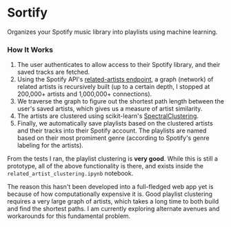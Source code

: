 # Sortify
Organizes your Spotify music library into playlists using machine learning.

### How It Works
1. The user authenticates to allow access to their Spotify library, and their saved tracks are fetched.
2. Using the Spotify API's [related-artists endpoint](https://developer.spotify.com/console/get-artist-related-artists/), a graph (network) of related artists is recursively built (up to a certain depth, I stopped at 200,000+ artists and 1,000,000+ connections).
3. We traverse the graph to figure out the shortest path length between the user's saved artists, which gives us a measure of artist similarity.
4. The artists are clustered using scikit-learn's [SpectralClustering](https://scikit-learn.org/stable/modules/generated/sklearn.cluster.SpectralClustering.html).
5. Finally, we automatically save playlists based on the clustered artists and their tracks into their Spotify account. The playlists are named based on their most promiment genre (according to Spotify's genre labeling for the artists).

From the tests I ran, the playlist clustering is **very good**. While this is still a prototype, all of the above functionality is there, and exists inside the `related_artist_clustering.ipynb` notebook. 

The reason this hasn't been developed into a full-fledged web app yet is because of how computationally expensive it is. Good playlist clustering requires a very large graph of artists, which takes a long time to both build and find the shortest paths. I am currently exploring alternate avenues and workarounds for this fundamental problem.
